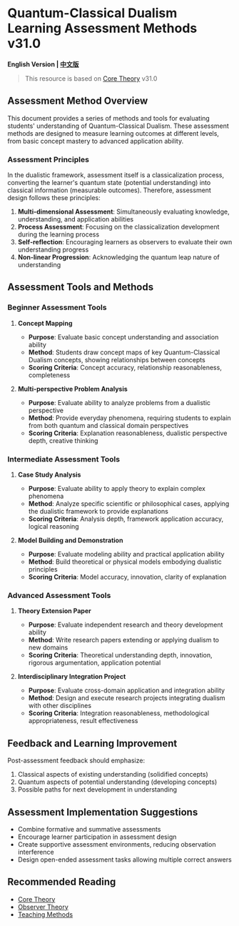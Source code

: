 # Quantum-Classical Dualism Learning Assessment Methods v31.0

**English Version | [中文版](assessment_methods.md)**

> This resource is based on [Core Theory](../../core_en.md) v31.0

## Assessment Method Overview

This document provides a series of methods and tools for evaluating students' understanding of Quantum-Classical Dualism. These assessment methods are designed to measure learning outcomes at different levels, from basic concept mastery to advanced application ability.

### Assessment Principles

In the dualistic framework, assessment itself is a classicalization process, converting the learner's quantum state (potential understanding) into classical information (measurable outcomes). Therefore, assessment design follows these principles:

1. **Multi-dimensional Assessment**: Simultaneously evaluating knowledge, understanding, and application abilities
2. **Process Assessment**: Focusing on the classicalization development during the learning process
3. **Self-reflection**: Encouraging learners as observers to evaluate their own understanding progress
4. **Non-linear Progression**: Acknowledging the quantum leap nature of understanding

## Assessment Tools and Methods

### Beginner Assessment Tools

1. **Concept Mapping**
   - **Purpose**: Evaluate basic concept understanding and association ability
   - **Method**: Students draw concept maps of key Quantum-Classical Dualism concepts, showing relationships between concepts
   - **Scoring Criteria**: Concept accuracy, relationship reasonableness, completeness

2. **Multi-perspective Problem Analysis**
   - **Purpose**: Evaluate ability to analyze problems from a dualistic perspective
   - **Method**: Provide everyday phenomena, requiring students to explain from both quantum and classical domain perspectives
   - **Scoring Criteria**: Explanation reasonableness, dualistic perspective depth, creative thinking

### Intermediate Assessment Tools

1. **Case Study Analysis**
   - **Purpose**: Evaluate ability to apply theory to explain complex phenomena
   - **Method**: Analyze specific scientific or philosophical cases, applying the dualistic framework to provide explanations
   - **Scoring Criteria**: Analysis depth, framework application accuracy, logical reasoning

2. **Model Building and Demonstration**
   - **Purpose**: Evaluate modeling ability and practical application ability
   - **Method**: Build theoretical or physical models embodying dualistic principles
   - **Scoring Criteria**: Model accuracy, innovation, clarity of explanation

### Advanced Assessment Tools

1. **Theory Extension Paper**
   - **Purpose**: Evaluate independent research and theory development ability
   - **Method**: Write research papers extending or applying dualism to new domains
   - **Scoring Criteria**: Theoretical understanding depth, innovation, rigorous argumentation, application potential

2. **Interdisciplinary Integration Project**
   - **Purpose**: Evaluate cross-domain application and integration ability
   - **Method**: Design and execute research projects integrating dualism with other disciplines
   - **Scoring Criteria**: Integration reasonableness, methodological appropriateness, result effectiveness

## Feedback and Learning Improvement

Post-assessment feedback should emphasize:

1. Classical aspects of existing understanding (solidified concepts)
2. Quantum aspects of potential understanding (developing concepts)
3. Possible paths for next development in understanding

## Assessment Implementation Suggestions

- Combine formative and summative assessments
- Encourage learner participation in assessment design
- Create supportive assessment environments, reducing observation interference
- Design open-ended assessment tasks allowing multiple correct answers

## Recommended Reading

- [Core Theory](../../core_en.md)
- [Observer Theory](../../formal_theory/formal_theory_observer_en.md)
- [Teaching Methods](teaching_methods.md) 
